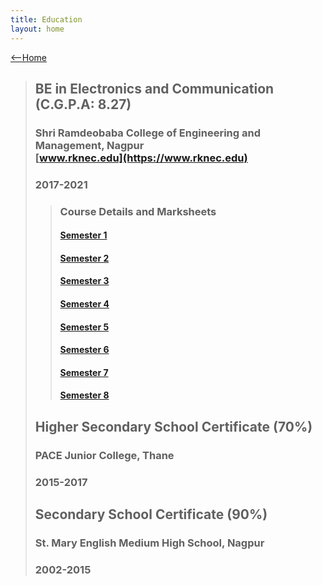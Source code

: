```yaml
---
title: Education
layout: home
---
```

[<--Home](https://www.adivardhan.tech)

> ##  BE in Electronics and Communication (C.G.P.A: 8.27)
> ### Shri Ramdeobaba College of Engineering and Management, Nagpur <br>[www.rknec.edu](https://www.rknec.edu)
> ### 2017-2021
>> ### Course Details and Marksheets
>> #### [Semester 1](/education/marksheets/Semester1.pdf)
>> #### [Semester 2](/education/marksheets/Semester2.pdf)
>> #### [Semester 3](/education/marksheets/Semester3.pdf)
>> #### [Semester 4](/education/marksheets/Semester4.pdf)
>> #### [Semester 5](/education/marksheets/Semester5.pdf)
>> #### [Semester 6](/education/marksheets/Semester6.pdf)
>> #### [Semester 7](/education/marksheets/Semester7.pdf)
>> #### [Semester 8](/education/marksheets/Semester8.pdf)
>
> ## Higher Secondary School Certificate (70%)
> ### PACE Junior College, Thane
> ### 2015-2017
> ## Secondary School Certificate (90%)
> ### St. Mary English Medium High School, Nagpur
> ### 2002-2015




